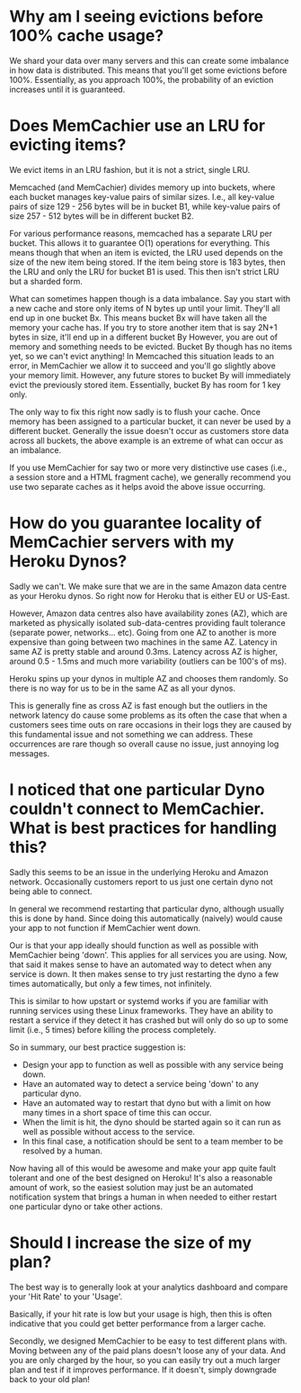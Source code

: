 # Why am I seeing evictions before 100% cache usage?

We shard your data over many servers and this can create some
imbalance in how data is distributed. This means that you'll get some
evictions before 100%. Essentially, as you approach 100%, the
probability of an eviction increases until it is guaranteed.

# Does MemCachier use an LRU for evicting items?

We evict items in an LRU fashion, but it is not a strict, single LRU.

Memcached (and MemCachier) divides memory up into buckets, where each bucket manages key-value pairs of similar sizes. I.e., all key-value pairs of size 129 - 256 bytes will be in bucket B1, while key-value pairs of size 257 - 512 bytes will be in different bucket B2.

For various performance reasons, memcached has a separate LRU per bucket. This allows it to guarantee O(1) operations for everything.  This means though that when an item is evicted, the LRU used depends on the size of the new item being stored. If the item being store is 183 bytes, then the LRU and only the LRU for bucket B1 is used. This then isn't strict LRU but a sharded form.

What can sometimes happen though is a data imbalance. Say you start with a new cache and store only items of N bytes up until your limit.  They'll all end up in one bucket Bx. This means bucket Bx will have taken all the memory your cache has. If you try to store another item that is say 2N+1 bytes in size, it'll end up in a different bucket By However, you are out of memory and something needs to be evicted.  Bucket By though has no items yet, so we can't evict anything! In Memcached this situation leads to an error, in MemCachier we allow it to succeed and you'll go slightly above your memory limit. However, any future stores to bucket By will immediately evict the previously stored item. Essentially, bucket By has room for 1 key only.  

The only way to fix this right now sadly is to flush your cache. Once memory has been assigned to a particular bucket, it can never be used by a different bucket. Generally the issue doesn't occur as customers store data across all buckets, the above example is an extreme of what can occur as an imbalance.

If you use MemCachier for say two or more very distinctive use cases (i.e., a session store and a HTML fragment cache), we generally recommend you use two separate caches as it helps avoid the above issue occurring.

# How do you guarantee locality of MemCachier servers with my Heroku Dynos?

Sadly we can't. We make sure that we are in the same Amazon data
centre as your Heroku dynos. So right now for Heroku that is either EU
or US-East.

However, Amazon data centres also have availability zones (AZ), which
are marketed as physically isolated sub-data-centres providing fault
tolerance (separate power, networks... etc). Going from one AZ to
another is more expensive than going between two machines in the same
AZ. Latency in same AZ is pretty stable and around 0.3ms. Latency
across AZ is higher, around 0.5 - 1.5ms and much more variability
(outliers can be 100's of ms).

Heroku spins up your dynos in multiple AZ and chooses them randomly.
So there is no way for us to be in the same AZ as all your dynos.

This is generally fine as cross AZ is fast enough but the outliers in
the network latency do cause some problems as its often the case that
when a customers sees time outs on rare occasions in their logs they
are caused by this fundamental issue and not something we can address.
These occurrences are rare though so overall cause no issue, just
annoying log messages.

# I noticed that one particular Dyno couldn't connect to MemCachier. What is best practices for handling this?

Sadly this seems to be an issue in the underlying Heroku and Amazon
network. Occasionally customers report to us just one certain dyno
not being able to connect.

In general we recommend restarting that particular dyno, although
usually this is done by hand. Since doing this automatically (naively)
would cause your app to not function if MemCachier went down.

Our is that your app ideally should function as well as possible with
MemCachier being 'down'. This applies for all services you are using.
Now, that said it makes sense to have an automated way to detect when
any service is down. It then makes sense to try just restarting the
dyno a few times automatically, but only a few times, not infinitely.

This is similar to how upstart or systemd works if you are familiar
with running services using these Linux frameworks. They have an
ability to restart a service if they detect it has crashed but will
only do so up to some limit (i.e., 5 times) before killing the process
completely.

So in summary, our best practice suggestion is:
* Design your app to function as well as possible with any service
  being down.
* Have an automated way to detect a service being 'down' to any
  particular dyno.
* Have an automated way to restart that dyno but with a limit on how
  many times in a short space of time this can occur.
* When the limit is hit, the dyno should be started again so it can
  run as well as possible without access to the service.
* In this final case, a notification should be sent to a team member
  to be resolved by a human.

Now having all of this would be awesome and make your app quite fault
tolerant and one of the best designed on Heroku! It's also a
reasonable amount of work, so the easiest solution may just be an
automated notification system that brings a human in when needed to
either restart one particular dyno or take other actions.

# Should I increase the size of my plan?

The best way is to generally look at your analytics dashboard and compare your
'Hit Rate' to your 'Usage'.

Basically, if your hit rate is low but your usage is high, then this is often
indicative that you could get better performance from a larger cache.

Secondly, we designed MemCachier to be easy to test different plans with.
Moving between any of the paid plans doesn't loose any of your data. And you
are only charged by the hour, so you can easily try out a much larger plan and
test if it improves performance. If it doesn't, simply downgrade back to your
old plan!


